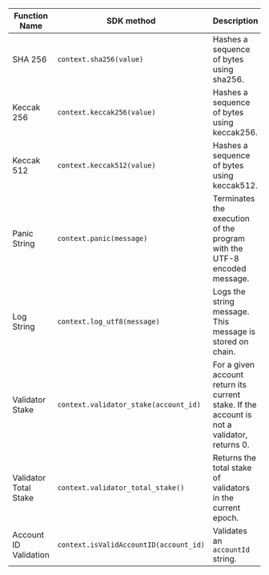 <TableAsFunc>

| Function Name          | SDK method                     | Description                                                            |
| ---------------------- | ------------------------------ | ---------------------------------------------------------------------- |
| SHA 256            | `context.sha256(value)`          | Hashes a sequence of bytes using sha256.    |
| Keccak 256        | `context.keccak256(value)`         | Hashes a sequence of bytes using keccak256. |
| Keccak 512  | `context.keccak512(value)`   | Hashes a sequence of bytes using keccak512. |
| Panic String       | `context.panic(message)`      | Terminates the execution of the program with the UTF-8 encoded message.  |
| Log String      | `context.log_utf8(message)`      | Logs the string message. This message is stored on chain. |
| Validator Stake | `context.validator_stake(account_id)` | For a given account return its current stake. If the account is not a validator, returns 0. |
| Validator Total Stake | `context.validator_total_stake()` | Returns the total stake of validators in the current epoch. |
| Account ID Validation | `context.isValidAccountID(account_id)` | Validates an `accountId` string. |

</TableAsFunc>